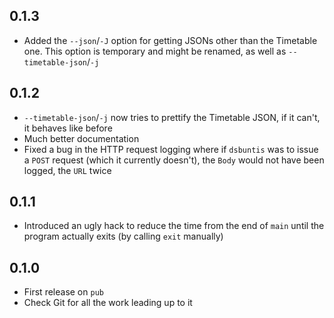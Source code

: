 ## 0.1.3

- Added the `--json`/`-J` option for getting JSONs other than the Timetable one.
This option is temporary and might be renamed, as well as `--timetable-json`/`-j`

## 0.1.2

- `--timetable-json`/`-j` now tries to prettify the Timetable JSON, if it can't,
it behaves like before
- Much better documentation
- Fixed a bug in the HTTP request logging where if `dsbuntis` was to issue a
`POST` request (which it currently doesn't), the `Body` would not have been
logged, the `URL` twice

## 0.1.1

- Introduced an ugly hack to reduce the time from the end of `main` until the
program actually exits (by calling `exit` manually)

## 0.1.0

- First release on `pub`
- Check Git for all the work leading up to it
